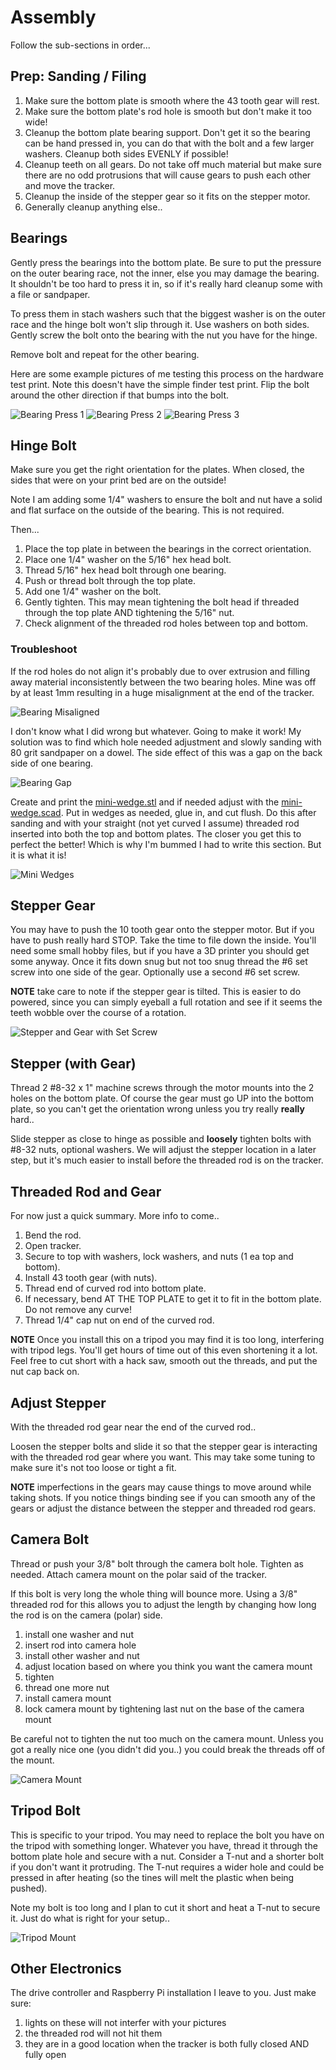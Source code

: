 # Assembly

Follow the sub-sections in order...

## Prep: Sanding / Filing

1. Make sure the bottom plate is smooth where the 43 tooth gear will rest.
1. Make sure the bottom plate's rod hole is smooth but don't make it too wide!
1. Cleanup the bottom plate bearing support.  Don't get it so the bearing can be hand pressed in, you can do that with the bolt and a few larger washers.  Cleanup both sides EVENLY if possible!
1. Cleanup teeth on all gears.  Do not take off much material but make sure there are no odd protrusions that will cause gears to push each other and move the tracker.
1. Cleanup the inside of the stepper gear so it fits on the stepper motor.
1. Generally cleanup anything else.. 

## Bearings

Gently press the bearings into the bottom plate.  Be sure to put the pressure on the outer bearing race, not the inner, else you may damage the bearing.  It shouldn't be too hard to press it in, so if it's really hard cleanup some with a file or sandpaper.

To press them in stach washers such that the biggest washer is on the outer race and the hinge bolt won't slip through it.  Use washers on both sides.  Gently screw the bolt onto the bearing with the nut you have for the hinge.  

Remove bolt and repeat for the other bearing.

Here are some example pictures of me testing this process on the hardware test print.  Note this doesn't have the simple finder test print.  Flip the bolt around the other direction if that bumps into the bolt.

![Bearing Press 1](images/bearing-press-1.jpg)
![Bearing Press 2](images/bearing-press-2.jpg)
![Bearing Press 3](images/bearing-press-3.jpg)

## Hinge Bolt

Make sure you get the right orientation for the plates.  When closed, the sides that were on your print bed are on the outside!

Note I am adding some 1/4" washers to ensure the bolt and nut have a solid and flat surface on the outside of the bearing.  This is not required.

Then...
1. Place the top plate in between the bearings in the correct orientation. 
1. Place one 1/4" washer on the 5/16" hex head bolt.
1. Thread 5/16" hex head bolt through one bearing.
1. Push or thread bolt through the top plate.
1. Add one 1/4" washer on the bolt.
1. Gently tighten.  This may mean tightening the bolt head if threaded through the top plate AND tightening the 5/16" nut.
1. Check alignment of the threaded rod holes between top and bottom.

### Troubleshoot

If the rod holes do not align it's probably due to over extrusion and filling away material inconsistently between the two bearing holes.  Mine was off by at least 1mm resulting in a huge misalignment at the end of the tracker.

![Bearing Misaligned](images/bearing-misaligned.jpg)

I don't know what I did wrong but whatever.  Going to make it work!  My solution was to find which hole needed adjustment and slowly sanding with 80 grit sandpaper on a dowel.  The side effect of this was a gap on the back side of one bearing.

![Bearing Gap](images/bearing-gap.jpg)

Create and print the [mini-wedge.stl](src/stl/mini-wedge.stl) and if needed adjust with the [mini-wedge.scad](src/scad/mini-wedge.scad).  Put in wedges as needed, glue in, and cut flush.  Do this after sanding and with your straight (not yet curved I assume) threaded rod inserted into both the top and bottom plates.  The closer you get this to perfect the better!  Which is why I'm bummed I had to write this section.  But it is what it is!

![Mini Wedges](images/mini-wedges.jpg)

## Stepper Gear

You may have to push the 10 tooth gear onto the stepper motor.  But if you have to push really hard STOP.  Take the time to file down the inside.  You'll need some small hobby files, but if you have a 3D printer you should get some anyway.  Once it fits down snug but not too snug thread the #6 set screw into one side of the gear.  Optionally use a second #6 set screw.

**NOTE** take care to note if the stepper gear is tilted.  This is easier to do powered, since you can simply eyeball a full rotation and see if it seems the teeth wobble over the course of a rotation.

![Stepper and Gear with Set Screw](images/stepper-with-set-screw.jpg)

## Stepper (with Gear)

Thread 2 #8-32 x 1" machine screws through the motor mounts into the 2 holes on the bottom plate.  Of course the gear must go UP into the bottom plate, so you can't get the orientation wrong unless you try really **really** hard..

Slide stepper as close to hinge as possible and **loosely** tighten bolts with #8-32 nuts, optional washers.  We will adjust the stepper location in a later step, but it's much easier to install before the threaded rod is on the tracker.

## Threaded Rod and Gear

For now just a quick summary.  More info to come..
1. Bend the rod.
1. Open tracker.
1. Secure to top with washers, lock washers, and nuts (1 ea top and bottom).
1. Install 43 tooth gear (with nuts).
1. Thread end of curved rod into bottom plate.
1. If necessary, bend AT THE TOP PLATE to get it to fit in the bottom plate.  Do not remove any curve!
1. Thread 1/4" cap nut on end of the curved rod.

**NOTE** Once you install this on a tripod you may find it is too long, interfering with tripod legs.  You'll get hours of time out of this even shortening it a lot.  Feel free to cut short with a hack saw, smooth out the threads, and put the nut cap back on.

## Adjust Stepper

With the threaded rod gear near the end of the curved rod..

Loosen the stepper bolts and slide it so that the stepper gear is interacting with the threaded rod gear where you want.  This may take some tuning to make sure it's not too loose or tight a fit.

**NOTE** imperfections in the gears may cause things to move around while taking shots.  If you notice things binding see if you can smooth any of the gears or adjust the distance between the stepper and threaded rod gears.

## Camera Bolt

Thread or push your 3/8" bolt through the camera bolt hole.  Tighten as needed.  Attach camera mount on the polar said of the tracker.

If this bolt is very long the whole thing will bounce more.  Using a 3/8" threaded rod for this allows you to adjust the length by changing how long the rod is on the camera (polar) side.

1. install one washer and nut
2. insert rod into camera hole
3. install other washer and nut
4. adjust location based on where you think you want the camera mount
5. tighten
6. thread one more nut
7. install camera mount
8. lock camera mount by tightening last nut on the base of the camera mount

Be careful not to tighten the nut too much on the camera mount.  Unless you got a really nice one (you didn't did you..) you could break the threads off of the mount.

![Camera Mount](images/camera-mount.jpg)

## Tripod Bolt

This is specific to your tripod.  You may need to replace the bolt you have on the tripod with something longer.  Whatever you have, thread it through the bottom plate hole and secure with a nut.  Consider a T-nut and a shorter bolt if you don't want it protruding.  The T-nut requires a wider hole and could be pressed in after heating (so the tines will melt the plastic when being pushed).

Note my bolt is too long and I plan to cut it short and heat a T-nut to secure it.  Just do what is right for your setup..

![Tripod Mount](images/tripod-mount.jpg)

## Other Electronics

The drive controller and Raspberry Pi installation I leave to you.  Just make sure:
1. lights on these will not interfer with your pictures
1. the threaded rod will not hit them
1. they are in a good location when the tracker is both fully closed AND fully open

